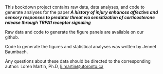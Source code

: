 This bookdown project contains raw data, data analyses, and code to generate analyses for the paper ***A history of injury enhances affective and sensory responses to predator threat via sensitization of corticosterone release through TRPA1 receptor signaling***

Raw data and code to generate the figure panels are available on our github.

Code to generate the figures and statistical analyses was written by Jennet Baumbach.

Any questions about these data should be directed to the corresponding author: Loren Martin, Ph.D, lj.martin@utoronto.ca
